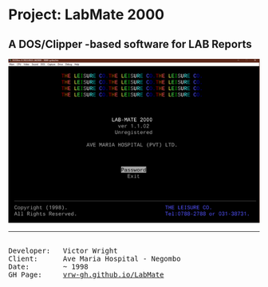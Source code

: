 # Project: LabMate 2000

## A DOS/Clipper -based software for LAB Reports

![screenshot](https://raw.githubusercontent.com/vrw-GH/assets/main/repo-media/LabMate/Screenshot.png)

---

<pre>

Developer:   Victor Wright
Client:      Ave Maria Hospital - Negombo
Date:        ~ 1998
GH Page:     <a href="https://vrw-gh.github.io/LabMate/">vrw-gh.github.io/LabMate</a>
</pre>
